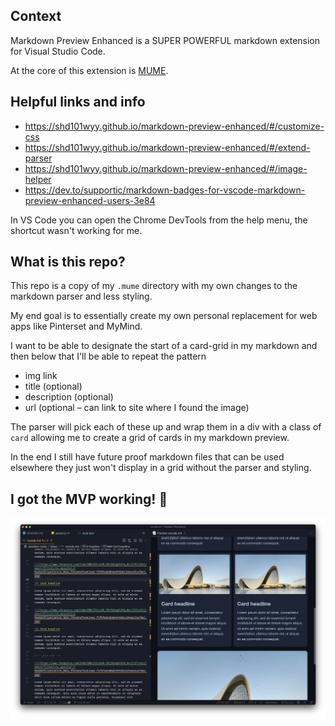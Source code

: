 ## Context

Markdown Preview Enhanced is a SUPER POWERFUL markdown extension for Visual Studio Code.

At the core of this extension is [MUME](https://github.com/shd101wyy/mume).

## Helpful links and info
- https://shd101wyy.github.io/markdown-preview-enhanced/#/customize-css
- https://shd101wyy.github.io/markdown-preview-enhanced/#/extend-parser
- https://shd101wyy.github.io/markdown-preview-enhanced/#/image-helper
- https://dev.to/supportic/markdown-badges-for-vscode-markdown-preview-enhanced-users-3e84

In VS Code you can open the Chrome DevTools from the help menu, the shortcut wasn't working for me.

## What is this repo?

This repo is a copy of my `.mume` directory with my own changes to the markdown parser and less styling.

My end goal is to essentially create my own personal replacement for web apps like Pinterset and MyMind.

I want to be able to designate the start of a card-grid in my markdown and then below that I'll be able to repeat the pattern

- img link
- title (optional)
- description (optional)
- url (optional – can link to site where I found the image)

The parser will pick each of these up and wrap them in a div with a class of `card` allowing me to create a grid of cards in my markdown preview.

In the end I still have future proof markdown files that can be used elsewhere they just won't display in a grid without the parser and styling.

## I got the MVP working! 🎉
![](got-it-working.png)